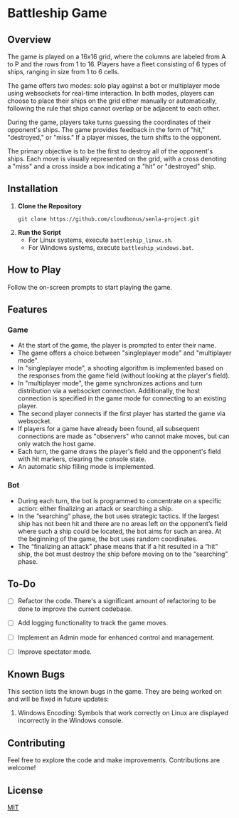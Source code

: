 # Battleship Game

## Overview

The game is played on a 16x16 grid, where the columns are labeled from A to P and the rows from 1 to 16. Players have a fleet consisting of 6 types of ships, ranging in size from 1 to 6 cells.

The game offers two modes: solo play against a bot or multiplayer mode using websockets for real-time interaction. In both modes, players can choose to place their ships on the grid either manually or automatically, following the rule that ships cannot overlap or be adjacent to each other.

During the game, players take turns guessing the coordinates of their opponent's ships. The game provides feedback in the form of "hit," "destroyed," or "miss." If a player misses, the turn shifts to the opponent.

The primary objective is to be the first to destroy all of the opponent's ships. Each move is visually represented on the grid, with a cross denoting a "miss" and a cross inside a box indicating a "hit" or "destroyed" ship.

## Installation

1. **Clone the Repository**
    ```console  
    git clone https://github.com/cloudbonus/senla-project.git 
    ```
2. **Run the Script**
   - For Linux systems, execute `battleship_linux.sh`.
   - For Windows systems, execute `battleship_windows.bat`.

## How to Play

Follow the on-screen prompts to start playing the game.

## Features

### Game

- At the start of the game, the player is prompted to enter their name.
- The game offers a choice between "singleplayer mode" and "multiplayer mode".
- In "singleplayer mode", a shooting algorithm is implemented based on the responses from the game field (without looking at the player's field).
- In "multiplayer mode", the game synchronizes actions and turn distribution via a websocket connection. Additionally, the host connection is specified in the game mode for connecting to an existing player.
- The second player connects if the first player has started the game via websocket.
- If players for a game have already been found, all subsequent connections are made as "observers" who cannot make moves, but can only watch the host game.
- Each turn, the game draws the player's field and the opponent's field with hit markers, clearing the console state.
- An automatic ship filling mode is implemented.

### Bot

- During each turn, the bot is programmed to concentrate on a specific action: either finalizing an attack or searching a ship.
- In the “searching” phase, the bot uses strategic tactics. If the largest ship has not been hit and there are no areas left on the opponent’s field where such a ship could be located, the bot aims for such an area. At the beginning of the game, the bot uses random coordinates.
- The “finalizing an attack” phase means that if a hit resulted in a “hit” ship, the bot must destroy the ship before moving on to the “searching” phase.

## To-Do

- [ ] Refactor the code. There's a significant amount of refactoring to be done to improve the current codebase.
- [ ] Add logging functionality to track the game moves.
- [ ] Implement an Admin mode for enhanced control and management.
- [ ] Improve spectator mode.


## Known Bugs

This section lists the known bugs in the game. They are being worked on and will be fixed in future updates:

1. Windows Encoding: Symbols that work correctly on Linux are displayed incorrectly in the Windows console.

## Contributing

Feel free to explore the code and make improvements. Contributions are welcome!

## License

[MIT](https://choosealicense.com/licenses/mit/)